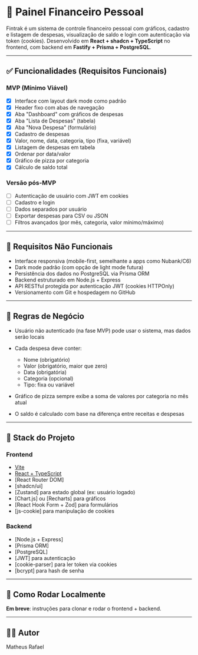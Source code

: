 # 💸 Painel Financeiro Pessoal
Fintrak é um sistema de controle financeiro pessoal com gráficos, cadastro e listagem de despesas, visualização de saldo e login com autenticação via token (cookies). Desenvolvido em **React + shadcn + TypeScript** no frontend, com backend em **Fastify + Prisma + PostgreSQL**.


---

## ✅ Funcionalidades (Requisitos Funcionais)

### MVP (Mínimo Viável)

- [x] Interface com layout dark mode como padrão
- [x] Header fixo com abas de navegação
- [x] Aba "Dashboard" com gráficos de despesas
- [x] Aba "Lista de Despesas" (tabela)
- [x] Aba "Nova Despesa" (formulário)
- [x] Cadastro de despesas
- [x] Valor, nome, data, categoria, tipo (fixa, variável)
- [x] Listagem de despesas em tabela
- [x] Ordenar por data/valor
- [x] Gráfico de pizza por categoria
- [x] Cálculo de saldo total

### Versão pós-MVP

- [ ] Autenticação de usuário com JWT em cookies
- [ ] Cadastro e login
- [ ] Dados separados por usuário
- [ ] Exportar despesas para CSV ou JSON
- [ ] Filtros avançados (por mês, categoria, valor mínimo/máximo)

---

## 📐 Requisitos Não Funcionais

- Interface responsiva (mobile-first, semelhante a apps como Nubank/C6)
- Dark mode padrão (com opção de light mode futura)
- Persistência dos dados no PostgreSQL via Prisma ORM
- Backend estruturado em Node.js + Express
- API RESTful protegida por autenticação JWT (cookies HTTPOnly)
- Versionamento com Git e hospedagem no GitHub

---

## 🧠 Regras de Negócio

- Usuário não autenticado (na fase MVP) pode usar o sistema, mas dados serão locais
- Cada despesa deve conter:

  - Nome (obrigatório)
  - Valor (obrigatório, maior que zero)
  - Data (obrigatória)
  - Categoria (opcional)
  - Tipo: fixa ou variável

- Gráfico de pizza sempre exibe a soma de valores por categoria no mês atual
- O saldo é calculado com base na diferença entre receitas e despesas

---

## 🧱 Stack do Projeto

### Frontend

- [Vite](https://vitejs.dev/)
- [React + TypeScript](https://react.dev/)
- \[React Router DOM]
- \[shadcn/ui]
- \[Zustand] para estado global (ex: usuário logado)
- \[Chart.js] ou \[Recharts] para gráficos
- \[React Hook Form + Zod] para formulários
- \[js-cookie] para manipulação de cookies

### Backend

- \[Node.js + Express]
- \[Prisma ORM]
- \[PostgreSQL]
- \[JWT] para autenticação
- \[cookie-parser] para ler token via cookies
- \[bcrypt] para hash de senha

---

## 🚀 Como Rodar Localmente

**Em breve**: instruções para clonar e rodar o frontend + backend.

---

## 🧑‍💻 Autor

Matheus Rafael
